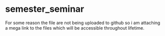 # semester_seminar
For some reason the file are not being uploaded to github so i am attaching a mega link to the files which will be accessible throughout lifetime.
